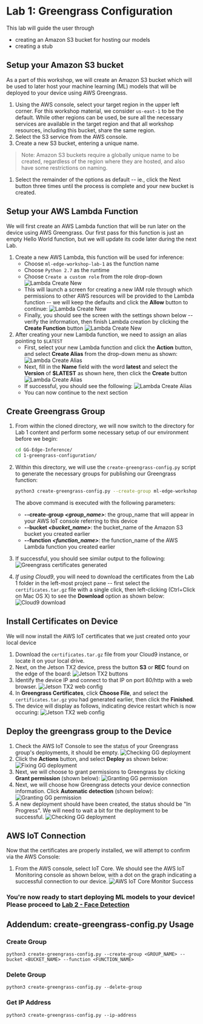 # Lab 1: Greengrass Configuration

This lab will guide the user through

- creating an Amazon S3 bucket for hosting our models
- creating a stub

## Setup your Amazon S3 bucket

As a part of this workshop, we will create an Amazon S3 bucket which will be used to later host your machine learning (ML) models that will be deployed to your device using AWS Greengrass.

1. Using the AWS console, select your target region in the upper left corner. For this workshop material, we consider `us-east-1` to be the default. While other regions can be used, be sure all the necessary services are available in the target region and that all workshop resources, including this bucket, share the same region.
1. Select the S3 service from the AWS console.
1. Create a new S3 bucket, entering a unique name.
> Note: Amazon S3 buckets require a globally unique name to be created, regardless of the region where they are hosted, and also have some restrictions on naming.
1. Select the remainder of the options as default -- ie., click the Next button three times until the process is complete and your new bucket is created.

## Setup your AWS Lambda Function

We will first create an AWS Lambda function that will be run later on the device using AWS Greengrass. Our first pass for this function is just an empty Hello World function, but we will update its code later during the next Lab.

1. Create a new AWS Lambda, this function will be used for inference:
    - Choose `ml-edge-workshop-lab-1` as the function name
    - Choose `Python 2.7` as the runtime
    - Choose `Create a custom role` from the role drop-down
    ![Lambda Create New](./images/lambda_create_role.png)
    - This will launch a screen for creating a new IAM role through which permissions to other AWS resources will be provided to the Lambda function -- we will keep the defaults and click the **Allow** button to continue: ![Lambda Create New](./images/lambda_create_role_1.png)
    - Finally, you should see the screen with the settings shown below -- verify the information, then finish Lambda creation by clicking the **Create Function** button ![Lambda Create New](./images/lambda_create_function.png)
1. After creating your new Lambda function, we need to assign an alias pointing to `$LATEST`
    - First, select your new Lambda function and click the **Action** button, and select **Create Alias** from the drop-down menu as shown:
        ![Lambda Create Alias](./images/lambda_create_alias.png)
    - Next, fill in the **Name** field with the word **latest** and select the **Version** of **\$LATEST** as shown here, then click the **Create** button
        ![Lambda Create Alias](./images/lambda_create_alias_1.png)
    - If successful, you should see the following:
        ![Lambda Create Alias](./images/lambda_create_alias_2.png)
    - You can now continue to the next section

## Create Greengrass Group

1. From within the cloned directory, we will now switch to the directory for Lab 1 content and perform some necessary setup of our environment before we begin:
    ```bash
    cd GG-Edge-Inference/
    cd 1-greengrass-configuration/
    ```
1. Within this directory, we will use the `create-greengrass-config.py` script to generate the necessary groups for publishing our Greengrass function:
    ```bash
    python3 create-greengrass-config.py --create-group ml-edge-workshop --bucket ml-edge-workshop-lab-1 --function ml-edge-workshop-lab-1
    ```

    The above command is executed with the following parameters:

    - **--create-group *\<group_name\>***: the group_name that will appear in your AWS IoT console referring to this device
    - **--bucket *\<bucket_name\>***: the bucket_name of the Amazon S3 bucket you created earlier
    - **--function *<function_name\>***: the function_name of the AWS Lambda function you created earlier
1. If successful, you should see similar output to the following:
    ![Greengrass certificates generated](./images/gg_certificates_generated.png)

1. *If using Cloud9*, you will need to download the certificates from the Lab 1 folder in the left-most project pane -- first select the `certificates.tar.gz` file with a single click, then left-clicking (Ctrl+Click on Mac OS X) to see the **Download** option as shown below:
    ![Cloud9 download](./images/cloud9_download.png)

## Install Certificates on Device

We will now install the AWS IoT certificates that we just created onto your local device

1. Download the `certificates.tar.gz` file from your Cloud9 instance, or locate it on your local drive.
1. Next, on the Jetson TX2 device, press the button **S3** or **REC** found on the edge of the board:
    ![Jetson TX2 buttons](./images/jetson_buttons.png)
1. Identify the device IP and connect to that IP on port 80/http with a web browser.
    ![Jetson TX2 web config](./images/jetson_web_config.png)
1. In **Greengrass Certificates**, click **Choose File**, and select the `certificates.tar.gz` you had generated earlier, then click the **Finished**.
1. The device will display as follows, indicating device restart which is now occuring:
    ![Jetson TX2 web config](./images/jetson_restart.png)

## Deploy the greengrass group to the Device

1. Check the AWS IoT Console to see the status of your Greengrass group's deployments, it should be empty.
    ![Checking GG deployment](./images/gg_first_deploy.png)
1. Click the **Actions** button, and select **Deploy** as shown below:
    ![Fixing GG deployment](./images/gg_first_deploy_1.png)
1. Next, we will choose to grant permissions to Greengrass by clicking **Grant permission** (shown below):
    ![Granting GG permission](./images/gg_first_deploy_2.png)
1. Next, we will choose how Greengrass detects your device connection information. Click **Automatic detection** (shown below):
    ![Granting GG permission](./images/gg_first_deploy_3.png)
1. A new deployment should have been created, the status should be "In Progress". We will need to wait a bit for the deployment to be successful.
    ![Checking GG deployment](./images/gg_first_deploy_4.png)

## AWS IoT Connection

Now that the certificates are properly installed, we will attempt to confirm via the AWS Console:

1. From the AWS console, select IoT Core. We should see the AWS IoT Monitoring console as shown below, with a dot on the graph indicating a successful connection to our device.
    ![AWS IoT Core Monitor Success](./images/iot_monitor_success.png)

### You're now ready to start deploying ML models to your device! Please proceed to [Lab 2 - Face Detection](https://github.com/zukoo/GG-Edge-Inference/tree/master/2-face-detection)

## Addendum: create-greengrass-config.py Usage

### Create Group

`python3 create-greengrass-config.py --create-group <GROUP_NAME> --bucket <BUCKET_NAME> --function <FUNCTION_NAME>`

### Delete Group

`python3 create-greengrass-config.py --delete-group`

### Get IP Address

`python3 create-greengrass-config.py --ip-address`
